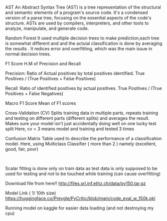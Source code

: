 AST
An Abstract Syntax Tree (AST) is a tree representation of the structural and semantic elements of a program's source code. It's a condensed version of a parse tree, focusing on the essential aspects of the code's structure. ASTs are used by compilers, interpreters, and other tools to analyze, manipulate, and generate code. 

Random Forest
It used multiple decision trees to make prediction,each tree is somewhat different and and the actuial classification is done by averaging the results
. It redices error and overfitting, which was the main issue in normal decision trees.

F1 Score
H.M of Precision and Recall

Precision: Ratio of Actual positives by total positives identified. 
True Positives / (True Positives + False Positives)

Recall :Ratio of identified positives by actual positives. 
True Positives / (True Positives + False Negatives)

Macro F1 Score
Mean of F1 scores

Cross-Validation (CV)
Splits training data in multiple parts, repeats training and testing on different parts (different splits) and averages the result. Makes sure your model isn’t just accidentally doing well on one lucky test split
Here, cv = 3 means model and training and tested 3 times

Confusion Matrix
Table used to describe the performance of a classification model.
Here, using Multiclass Classifier ( more than 2 ) namely (excellent, good, fair, poor)

​

Scalar fitting is done only on train data as test data is only supposed to be used for testing and not to be touched while training (can cause overfitting)

Download file from here!!
http://files.srl.inf.ethz.ch/data/py150.tar.gz

Model Link ( 1/ 10th size)
https://huggingface.co/Preygle/PyCritic/blob/main/code_eval_w_150k.pkl

Running model on kaggle for easier data loading (and not destroying my cpu)
